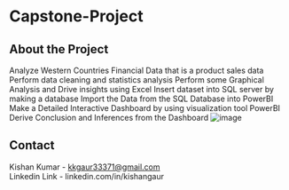 # Capstone-Project
## About the Project
Analyze Western Countries Financial Data that is a product sales data
Perform data cleaning and statistics analysis
Perform some Graphical Analysis and Drive insights using Excel
Insert dataset into SQL server by making a database
Import the Data from the SQL Database into PowerBI
Make a Detailed Interactive Dashboard by using visualization tool PowerBI 
Derive Conclusion and Inferences from the Dashboard
![image](https://github.com/kishankumar12345/Capstone-Project/assets/129586516/8c000b1a-76fc-4c4f-8cb2-db1259522319)
## Contact
Kishan Kumar - kkgaur33371@gmail.com  
Linkedin Link - linkedin.com/in/kishangaur

